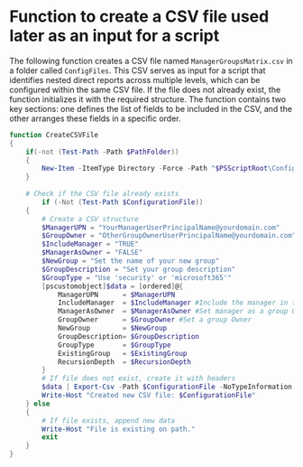 # Function to create a CSV file used later as an input for a script

The following function creates a CSV file named `ManagerGroupsMatrix.csv` in a folder called `ConfigFiles`. This CSV serves as input for a script that identifies nested direct reports across multiple levels, which can be configured within the same CSV file. If the file does not already exist, the function initializes it with the required structure. The function contains two key sections: one defines the list of fields to be included in the CSV, and the other arranges these fields in a specific order.

```powershell
function CreateCSVFile
{
	if(-not (Test-Path -Path $PathFolder))
	{
		New-Item -ItemType Directory -Force -Path "$PSScriptRoot\ConfigFiles" | Out-Null
	}
	
	# Check if the CSV file already exists
        if (-Not (Test-Path $ConfigurationFile))
	{
		# Create a CSV structure
		$ManagerUPN = "YourManagerUserPrincipalName@yourdomain.com"
		$GroupOwner = "OtherGroupOwnerUserPrincipalName@yourdomain.com"
		$IncludeManager = "TRUE"
		$ManagerAsOwner = "FALSE"
		$NewGroup = "Set the name of your new group"
		$GroupDescription = "Set your group description"
		$GroupType = "Use 'security' or 'microsoft365'"
		[pscustomobject]$data = [ordered]@{
			ManagerUPN		= $ManagerUPN
			IncludeManager	= $IncludeManager #Include the manager in the same group or not
			ManagerAsOwner	= $ManagerAsOwner #Set manager as a group Owner
			GroupOwner		= $GroupOwner #Set a group Owner
			NewGroup		= $NewGroup
			GroupDescription= $GroupDescription
			GroupType		= $GroupType
			ExistingGroup	= $ExistingGroup
			RecursionDepth	= $RecursionDepth
		}
		# If file does not exist, create it with headers
		$data | Export-Csv -Path $ConfigurationFile -NoTypeInformation
		Write-Host "Created new CSV file: $ConfigurationFile"
    } else
	{
		# If file exists, append new data
		Write-Host "File is existing on path."
		exit
    }
}
```

<br><br>
